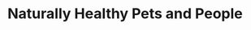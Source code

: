 ---
title: "Naturally Healthy Pets and People"
url: /camas/naturally-healthy-pets-and-people/
shop: pet
---